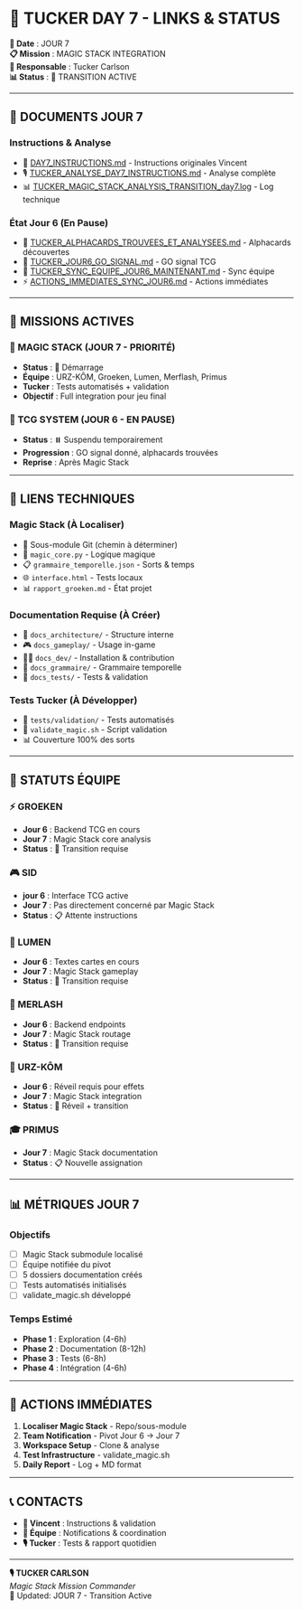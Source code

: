 # 🔗 TUCKER DAY 7 - LINKS & STATUS

**📅 Date** : JOUR 7  
**📋 Mission** : MAGIC STACK INTEGRATION  
**👤 Responsable** : Tucker Carlson  
**📊 Status** : 🔄 TRANSITION ACTIVE

---

## 📄 **DOCUMENTS JOUR 7**

### **Instructions & Analyse**
- 📜 [DAY7_INSTRUCTIONS.md](DAY7_INSTRUCTIONS.md) - Instructions originales Vincent
- 🎙️ [TUCKER_ANALYSE_DAY7_INSTRUCTIONS.md](TUCKER_ANALYSE_DAY7_INSTRUCTIONS.md) - Analyse complète
- 📊 [TUCKER_MAGIC_STACK_ANALYSIS_TRANSITION_day7.log](TUCKER_MAGIC_STACK_ANALYSIS_TRANSITION_day7.log) - Log technique

### **État Jour 6 (En Pause)**
- 🎴 [TUCKER_ALPHACARDS_TROUVEES_ET_ANALYSEES.md](TUCKER_ALPHACARDS_TROUVEES_ET_ANALYSEES.md) - Alphacards découvertes
- 🚀 [TUCKER_JOUR6_GO_SIGNAL.md](TUCKER_JOUR6_GO_SIGNAL.md) - GO signal TCG
- 🔄 [TUCKER_SYNC_EQUIPE_JOUR6_MAINTENANT.md](TUCKER_SYNC_EQUIPE_JOUR6_MAINTENANT.md) - Sync équipe
- ⚡ [ACTIONS_IMMEDIATES_SYNC_JOUR6.md](ACTIONS_IMMEDIATES_SYNC_JOUR6.md) - Actions immédiates

---

## 🎯 **MISSIONS ACTIVES**

### **🔮 MAGIC STACK (JOUR 7 - PRIORITÉ)**
- **Status** : 🔄 Démarrage
- **Équipe** : URZ-KÔM, Groeken, Lumen, Merflash, Primus
- **Tucker** : Tests automatisés + validation
- **Objectif** : Full integration pour jeu final

### **🎴 TCG SYSTEM (JOUR 6 - EN PAUSE)**
- **Status** : ⏸️ Suspendu temporairement
- **Progression** : GO signal donné, alphacards trouvées
- **Reprise** : Après Magic Stack

---

## 🔧 **LIENS TECHNIQUES**

### **Magic Stack (À Localiser)**
- 📁 Sous-module Git (chemin à déterminer)
- 🐍 `magic_core.py` - Logique magique
- 📋 `grammaire_temporelle.json` - Sorts & temps
- 🌐 `interface.html` - Tests locaux
- 📊 `rapport_groeken.md` - État projet

### **Documentation Requise (À Créer)**
- 📁 `docs_architecture/` - Structure interne
- 🎮 `docs_gameplay/` - Usage in-game
- 👨‍💻 `docs_dev/` - Installation & contribution
- 📖 `docs_grammaire/` - Grammaire temporelle
- 🧪 `docs_tests/` - Tests & validation

### **Tests Tucker (À Développer)**
- 🧪 `tests/validation/` - Tests automatisés
- 🔧 `validate_magic.sh` - Script validation
- 📊 Couverture 100% des sorts

---

## 👥 **STATUTS ÉQUIPE**

### **⚡ GROEKEN**
- **Jour 6** : Backend TCG en cours
- **Jour 7** : Magic Stack core analysis
- **Status** : 🔄 Transition requise

### **🎮 SID**
- **jour 6** : Interface TCG active
- **Jour 7** : Pas directement concerné par Magic Stack
- **Status** : 📋 Attente instructions

### **📖 LUMEN**
- **Jour 6** : Textes cartes en cours
- **Jour 7** : Magic Stack gameplay
- **Status** : 🔄 Transition requise

### **🔧 MERLASH**
- **Jour 6** : Backend endpoints
- **Jour 7** : Magic Stack routage
- **Status** : 🔄 Transition requise

### **🐻 URZ-KÔM**
- **Jour 6** : Réveil requis pour effets
- **Jour 7** : Magic Stack integration
- **Status** : 🔄 Réveil + transition

### **🎓 PRIMUS**
- **Jour 7** : Magic Stack documentation
- **Status** : 📋 Nouvelle assignation

---

## 📊 **MÉTRIQUES JOUR 7**

### **Objectifs**
- [ ] Magic Stack submodule localisé
- [ ] Équipe notifiée du pivot
- [ ] 5 dossiers documentation créés
- [ ] Tests automatisés initialisés
- [ ] validate_magic.sh développé

### **Temps Estimé**
- **Phase 1** : Exploration (4-6h)
- **Phase 2** : Documentation (8-12h)
- **Phase 3** : Tests (6-8h)
- **Phase 4** : Intégration (4-6h)

---

## 🚨 **ACTIONS IMMÉDIATES**

1. **Localiser Magic Stack** - Repo/sous-module
2. **Team Notification** - Pivot Jour 6 → Jour 7
3. **Workspace Setup** - Clone & analyse
4. **Test Infrastructure** - validate_magic.sh
5. **Daily Report** - Log + MD format

---

## 📞 **CONTACTS**

- **📧 Vincent** : Instructions & validation
- **👥 Équipe** : Notifications & coordination
- **🎙️ Tucker** : Tests & rapport quotidien

---

**🎙️ TUCKER CARLSON**  
*Magic Stack Mission Commander*  
📅 Updated: JOUR 7 - Transition Active